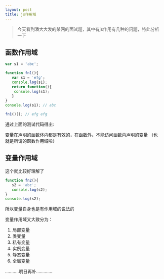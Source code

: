 ```yaml
---
layout: post
title: js作用域
---
```

> 今天看到潘大大发的某网的面试题，其中有js作用有几种的问题，特此分析一下

## 函数作用域

```javascript
var s1 = 'abc';

function fn1(){
   var s1 = 'efg';
   console.log(s1);
   return function(){
    console.log(s1);
   }
}
console.log(s1); // abc

fn1()(); // efg efg

```
通过上面的测试代码得出:

变量在声明的函数体内都是有效的，在函数外，不能访问函数内声明的变量 （也就是所谓的函数作用域啦）

## 变量作用域
这个就比较好理解了
```javascript
function fn2(){
   s2 = 'abc';
   console.log(s2);
}
console.log(s2);
```
所以变量自身也是有作用域的说法的

变量作用域又大致分为：
1. 局部变量
2. 类变量
3. 私有变量
4. 实例变量
5. 静态变量
6. 全局变量

...........明日再补.............
